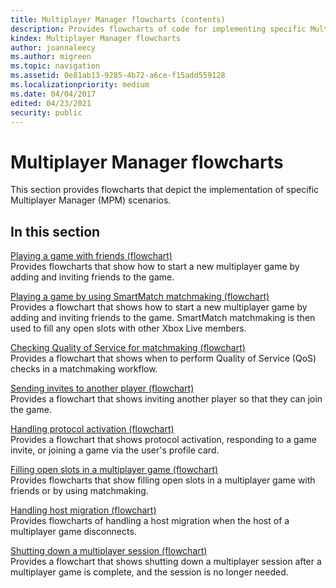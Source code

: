 ```yaml
---
title: Multiplayer Manager flowcharts (contents)
description: Provides flowcharts of code for implementing specific Multiplayer Manager scenarios.
kindex: Multiplayer Manager flowcharts
author: joannaleecy
ms.author: migreen
ms.topic: navigation
ms.assetid: 0e81ab13-9285-4b72-a6ce-f15add559128
ms.localizationpriority: medium
ms.date: 04/04/2017
edited: 04/23/2021
security: public
---
```


# Multiplayer Manager flowcharts

This section provides flowcharts that depict the implementation of specific Multiplayer Manager (MPM) scenarios.


## In this section  
  
[Playing a game with friends (flowchart)](live-mpm-play-with-friends.md)  
Provides flowcharts that show how to start a new multiplayer game by adding and inviting friends to the game.  
  
[Playing a game by using SmartMatch matchmaking (flowchart)](live-mpm-play-with-smartmatch-matchmaking.md)  
Provides a flowchart that shows how to start a new multiplayer game by adding and inviting friends to the game. SmartMatch matchmaking is then used to fill any open slots with other Xbox Live members.  
  
[Checking Quality of Service for matchmaking (flowchart)](live-mpm-use-matchmaking-and-qos.md)  
Provides a flowchart that shows when to perform Quality of Service (QoS) checks in a matchmaking workflow.  
  
[Sending invites to another player (flowchart)](live-mpm-send-invites.md)  
Provides a flowchart that shows inviting another player so that they can join the game.  
  
[Handling protocol activation (flowchart)](live-mpm-on-protocol-activation.md)  
Provides a flowchart that shows protocol activation, responding to a game invite, or joining a game via the user's profile card.  
  
[Filling open slots in a multiplayer game (flowchart)](live-mpm-fill-open-slots.md)  
Provides flowcharts that show filling open slots in a multiplayer game with friends or by using matchmaking.  
  
[Handling host migration (flowchart)](live-mpm-host-migration.md)  
Provides flowcharts of handling a host migration when the host of a multiplayer game disconnects.  
  
[Shutting down a multiplayer session (flowchart)](live-mpm-shut-down.md)  
Provides a flowchart that shows shutting down a multiplayer session after a multiplayer game is complete, and the session is no longer needed.  
  
